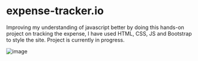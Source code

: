 # expense-tracker.io

Improving my understanding of javascript better by doing this hands-on project on tracking the expense, I have used HTML, CSS, JS and Bootstrap to style the site. Project is currently in progress.

![image](https://user-images.githubusercontent.com/66861184/148959496-4e2ad3d3-0324-4fd7-aab5-fd42c692a2c2.png)

